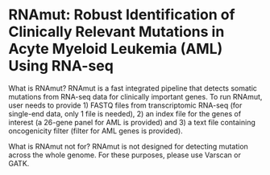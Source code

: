 # RNAmut: Robust Identification of Clinically Relevant Mutations in Acyte Myeloid Leukemia (AML) Using RNA-seq

What is RNAmut?
RNAmut is a fast integrated pipeline that detects somatic mutations from RNA-seq data for clinically important genes. To run RNAmut, user needs to provide 1) FASTQ files from transcriptomic RNA-seq (for single-end data, only 1 file is needed), 2) an index file for the genes of interest (a 26-gene panel for AML is provided) and 3) a text file containing oncogenicity filter (filter for AML genes is provided).

What is RNAmut not for?
RNAmut is not designed for detecting mutation across the whole genome. For these purposes, please use Varscan or GATK.



